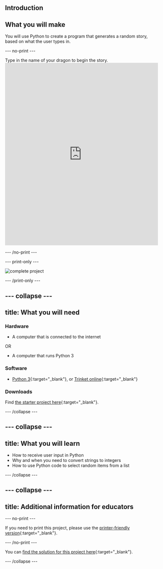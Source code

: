 ## Introduction

## What you will make

You will use Python to create a program that generates a random story, based on what the user types in.

\--- no-print \---

Type in the name of your dragon to begin the story. <iframe src="https://trinket.io/embed/python/904db1ae15?outputOnly=true&runOption=console&start=result&showInstructions=true" width="100%" height="600" frameborder="0" marginwidth="0" marginheight="0" allowfullscreen mark="crwd-mark"></iframe> 

\--- /no-print \---

\--- print-only \---

![complete project](images/storytime-final.png)

\--- /print-only \---

## \--- collapse \---

## title: What you will need

### Hardware

- A computer that is connected to the internet

OR

- A computer that runs Python 3

### Software

- [Python 3](https://www.python.org/downloads/){:target="_blank"}, or [Trinket online](https://trinket.io/){:target="_blank"}

### Downloads

Find [the starter project here](https://trinket.io/python/a0aaa62eab){:target="_blank"}.

\--- /collapse \---

## \--- collapse \---

## title: What you will learn

- How to receive user input in Python
- Why and when you need to convert strings to integers
- How to use Python code to select random items from a list

\--- /collapse \---

## \--- collapse \---

## title: Additional information for educators

\--- no-print \---

If you need to print this project, please use the [printer-friendly version](https://projects.raspberrypi.org/en/projects/storytime/print){:target="_blank"}.

\--- /no-print \---

You can [find the solution for this project here](http://rpf.io/p/en/storytime){:target="_blank"}.

\--- /collapse \---